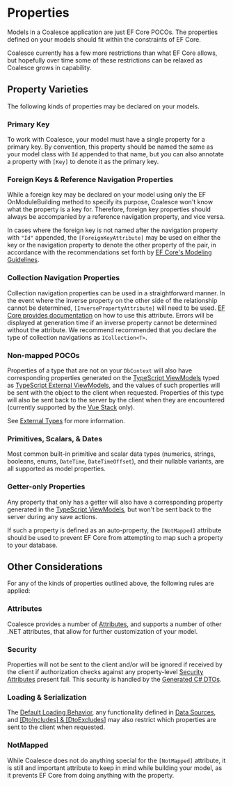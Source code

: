 
# Properties

Models in a Coalesce application are just EF Core POCOs. The properties defined on your models should fit within the constraints of EF Core.

Coalesce currently has a few more restrictions than what EF Core allows, but hopefully over time some of these restrictions can be relaxed as Coalesce grows in capability.

## Property Varieties

The following kinds of properties may be declared on your models.

### Primary Key
To work with Coalesce, your model must have a single property for a primary key. By convention, this property should be named the same as your model class with `Id` appended to that name, but you can also annotate a property with `[Key]` to denote it as the primary key.

### Foreign Keys & Reference Navigation Properties
While a foreign key may be declared on your model using only the EF OnModuleBuilding method to specify its purpose, Coalesce won't know what the property is a key for. Therefore, foreign key properties should always be accompanied by a reference navigation property, and vice versa.

In cases where the foreign key is not named after the navigation property with `"Id"` appended, the `[ForeignKeyAttribute]` may be used on either the key or the navigation property to denote the other property of the pair, in accordance with the recommendations set forth by [EF Core's Modeling Guidelines](https://docs.microsoft.com/en-us/ef/core/modeling/relationships#data-annotations).

### Collection Navigation Properties
Collection navigation properties can be used in a straightforward manner. In the event where the inverse property on the other side of the relationship cannot be determined, `[InversePropertyAttribute]` will need to be used. [EF Core provides documentation](https://docs.microsoft.com/en-us/ef/core/modeling/relationships#data-annotations) on how to use this attribute. Errors will be displayed at generation time if an inverse property cannot be determined without the attribute. We recommend recommended that you declare the type of collection navigations as `ICollection<T>`.

### Non-mapped POCOs
Properties of a type that are not on your `DbContext` will also have corresponding properties generated on the [TypeScript ViewModels](/stacks/disambiguation/view-model.md) typed as [TypeScript External ViewModels](/stacks/disambiguation/external-view-model.md), and the values of such properties will be sent with the object to the client when requested. Properties of this type will also be sent back to the server by the client when they are encountered (currently supported by the [Vue Stack](/stacks/vue/overview.md) only).

See [External Types](/modeling/model-types/external-types.md) for more information.

### Primitives, Scalars, & Dates
Most common built-in primitive and scalar data types (numerics, strings, booleans, enums, `DateTime`, `DateTimeOffset`), and their nullable variants, are all supported as model properties.

### Getter-only Properties
Any property that only has a getter will also have a corresponding property generated in the [TypeScript ViewModels](/stacks/disambiguation/view-model.md), but won't be sent back to the server during any save actions.

If such a property is defined as an auto-property, the `[NotMapped]` attribute should be used to prevent EF Core from attempting to map such a property to your database.



## Other Considerations

For any of the kinds of properties outlined above, the following rules are applied:

### Attributes
Coalesce provides a number of [Attributes](/modeling/model-components/attributes.md), and supports a number of other .NET attributes, that allow for further customization of your model.

### Security
Properties will not be sent to the client and/or will be ignored if received by the client if authorization checks against any property-level [Security Attributes](/modeling/model-components/attributes/security-attribute.md) present fail. This security is handled by the [Generated C# DTOs](/stacks/agnostic/dtos.md).

### Loading & Serialization
The [Default Loading Behavior](/modeling/model-components/data-sources.md), any functionality defined in [Data Sources](/modeling/model-components/data-sources.md), and [[DtoIncludes] & [DtoExcludes]](/modeling/model-components/attributes/dto-includes-excludes.md) may also restrict which properties are sent to the client when requested.

### NotMapped
While Coalesce does not do anything special for the `[NotMapped]` attribute, it is still and important attribute to keep in mind while building your model, as it prevents EF Core from doing anything with the property.